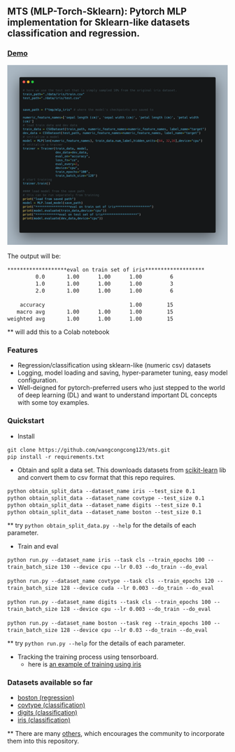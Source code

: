 ## MTS (MLP-Torch-Sklearn): Pytorch MLP implementation for Sklearn-like datasets classification and regression.

### [Demo](example.py)

![](demo.png)

The output will be:

```
*******************eval on train set of iris*******************
         0.0       1.00      1.00      1.00         6
         1.0       1.00      1.00      1.00         3
         2.0       1.00      1.00      1.00         6

    accuracy                           1.00        15
   macro avg       1.00      1.00      1.00        15
weighted avg       1.00      1.00      1.00        15
```

** will add this to a Colab notebook


### Features
- Regression/classification using sklearn-like (numeric csv) datasets
- Logging, model loading and saving, hyper-parameter tuning, easy model configuration.
- Well-deigned for pytorch-preferred users who just stepped to the world of deep learning (DL) and want to understand important DL concepts with some toy examples.

### Quickstart
- Install
```
git clone https://github.com/wangcongcong123/mts.git
pip install -r requirements.txt
```
- Obtain and split a data set. This downloads datasets from [scikit-learn](https://scikit-learn.org/stable/datasets/index.html) lib and convert them to csv format that this repo requires.

```
python obtain_split_data --dataset_name iris --test_size 0.1 
python obtain_split_data --dataset_name covtype --test_size 0.1 
python obtain_split_data --dataset_name digits --test_size 0.1 
python obtain_split_data --dataset_name boston --test_size 0.1
```
** try `python obtain_split_data.py --help` for the details of each parameter.

- Train and eval

```
python run.py --dataset_name iris --task cls --train_epochs 100 --train_batch_size 130 --device cpu --lr 0.03 --do_train --do_eval

python run.py --dataset_name covtype --task cls --train_epochs 120 --train_batch_size 128 --device cuda --lr 0.003 --do_train --do_eval

python run.py --dataset_name digits --task cls --train_epochs 100 --train_batch_size 128 --device cpu --lr 0.003 --do_train --do_eval

python run.py --dataset_name boston --task reg --train_epochs 100 --train_batch_size 128 --device cpu --lr 0.03 --do_train --do_eval
```
** try `python run.py --help` for the details of each parameter.

- Tracking the training process using tensorboard.
    - here is [an example of training using iris](https://tensorboard.dev/experiment/eSaz76ckRR2tRpEWF5BUvQ/#scalars)

### Datasets available so far
- [boston (regression)](https://scikit-learn.org/stable/modules/generated/sklearn.datasets.load_boston.html#sklearn.datasets.load_boston)
- [covtype (classification)](https://scikit-learn.org/stable/modules/generated/sklearn.datasets.fetch_covtype.html#sklearn.datasets.fetch_covtype)
- [digits (classification)](https://scikit-learn.org/stable/modules/generated/sklearn.datasets.load_digits.html#sklearn.datasets.load_digits)
- [iris (classification)](https://scikit-learn.org/stable/modules/generated/sklearn.datasets.load_iris.html#sklearn.datasets.load_iris)

** There are many [others](https://scikit-learn.org/stable/datasets/index.html), which encourages the community to incorporate them into this repository.

